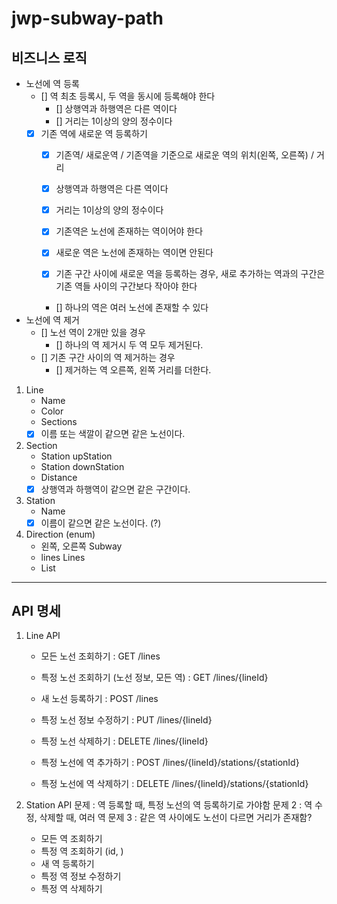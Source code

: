 # jwp-subway-path

## 비즈니스 로직
- 노선에 역 등록
  - [] 역 최초 등록시, 두 역을 동시에 등록해야 한다
    - [] 상행역과 하행역은 다른 역이다
    - [] 거리는 1이상의 양의 정수이다
  - [x] 기존 역에 새로운 역 등록하기
    - [x] 기존역/ 새로운역 / 기존역을 기준으로 새로운 역의 위치(왼쪽, 오른쪽) / 거리
    - [x] 상행역과 하행역은 다른 역이다
    - [x] 거리는 1이상의 양의 정수이다
    
    - [x] 기존역은 노선에 존재하는 역이어야 한다
    - [x] 새로운 역은 노선에 존재하는 역이면 안된다
    - [x] 기존 구간 사이에 새로운 역을 등록하는 경우, 새로 추가하는 역과의 구간은 기존 역들 사이의 구간보다 작아야 한다
    - [] 하나의 역은 여러 노선에 존재할 수 있다
  
- 노선에 역 제거
  - [] 노선 역이 2개만 있을 경우
    - [] 하나의 역 제거시 두 역 모두 제거된다.
  - [] 기존 구간 사이의 역 제거하는 경우
    - [] 제거하는 역 오른쪽, 왼쪽 거리를 더한다.

1. Line
   - Name
   - Color
   - Sections
   - [x] 이름 또는 색깔이 같으면 같은 노선이다. 
2. Section
   - Station upStation
   - Station downStation
   - Distance
   - [x] 상행역과 하행역이 같으면 같은 구간이다.
3. Station
   - Name
   - [x] 이름이 같으면 같은 노선이다. (?)

4. Direction (enum)
   - 왼쪽, 오른쪽
Subway
    - lines
Lines
    - List<Line>

---
## API 명세
1. Line API
   - 모든 노선 조회하기 : GET /lines                
   - 특정 노선 조회하기 (노선 정보, 모든 역) : GET /lines/{lineId}       
   - 새 노선 등록하기 : POST /lines               
   - 특정 노선 정보 수정하기 : PUT /lines/{lineId}      
   - 특정 노선 삭제하기 : DELETE /lines/{lineId}    
    
   - 특정 노선에 역 추가하기 : POST /lines/{lineId}/stations/{stationId} 
   - 특정 노선에 역 삭제하기 : DELETE  /lines/{lineId}/stations/{stationId} 

2. Station API
   문제 : 역 등록할 때, 특정 노선의 역 등록하기로 가야함
   문제 2 : 역 수정, 삭제할 때, 여러 역
   문제 3 : 같은 역 사이에도 노선이 다르면 거리가 존재함?
      - 모든 역 조회하기
      - 특정 역 조회하기 (id, )
      - 새 역 등록하기
      - 특정 역 정보 수정하기
      - 특정 역 삭제하기
